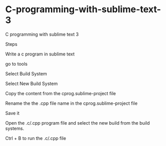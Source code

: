 # C-programming-with-sublime-text-3
C programming with sublime text 3 

Steps

Write a c program in sublime text

go to tools

Select Build System

Select New Build System

Copy the content from the cprog.sublime-project file 

Rename the the .cpp file name in the cprog.sublime-project file

Save it

Open the .c/.cpp program file and select the new build from the build systems.

Ctrl + B to run the .c/.cpp file
